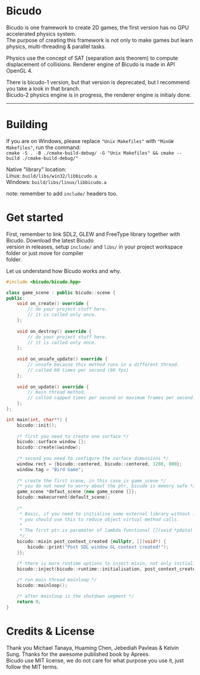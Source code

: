 # Bicudo

Bicudo is one framework to create 2D games, the first version has no GPU accelerated physics system.    
The purpose of creating this framework is not only to make games but learn physics, multi-threading & parallel tasks.

Physics use the concept of SAT (separation axis theorem) to compute displacement of collisions.
Renderer engine of Bicudo is made in API OpenGL 4.

There is bicudo-1 version, but that version is deprecated, but I recommend you take a look in that branch.  
Bicudo-2 physics engine is in progress, the renderer engine is initialy done.

---

# Building

If you are on Windows, please replace `"Unix Makefiles"` with `"MinGW Makefiles"`, run the command:  
`cmake -S . -B ./cmake-build-debug/ -G "Unix Makefiles" && cmake --build ./cmake-build-debug/"`

Native "library" location:  
Linux: `build/libs/win32/libbicudo.a`  
Windows: `build/libs/linux/libbicudo.a`

note: remember to add `include/` headers too.

# Get started

First, remember to link SDL2, GLEW and FreeType library together with Bicudo. Download the latest Bicudo  
version in releases, setup `include/` and `libs/` in your project workspace folder or just move for compiler  
folder.

Let us understand how Bicudo works and why.
```c++
#include <bicudo/bicudo.hpp>

class game_scene : public bicudo::scene {
public:
    void on_create() override {
        // do your project stuff here.
        // it is called only once.
    };
    
    void on_destroy() override {
        // do your project stuff here.
        // it is called only once.
    };
    
    void on_unsafe_update() override {
        // unsafe because this method runs in a different thread.
        // called 60 times per second (60 fps)
    };
    
    void on_update() override {
        // main thread method.
        // called capped times per second or maximum frames per second.
    };
};

int main(int, char**) {
    bicudo::init();
    
    /* first you need to create one surface */
    bicudo::surface window {};
    bicudo::create(&window);
    
    /* second you need to configure the surface dimensions */
    window.rect = {bicudo::centered, bicudo::centered, 1280, 800};
    window.tag = "Bird Game";
    
    /* create the first scene, in this case is game_scene */
    /* you do not need to worry about the ptr, bicudo is memory safe */
    game_scene *defaut_scene {new game_scene {}};
    bicudo::makecurrent(default_scene);
    
    /*
     * Basic, if you need to initialise some external library without init into scene object,
     * you should use this to reduce object virtual method calls.
     *
     * The first ptr is paramater of lambda functional [](void *pdata) {...
     */
    bicudo::mixin post_context_created {nullptr, [](void*) {
        bicudo::print("Post SDL window GL context created!");
    }};

    /* there is more runtime options to inject mixin, not only initialisation. */
    bicudo::inject(bicudo::runtime::initialisation, post_context_created);
    
    /* run main thread mainloop */
    bicudo::mainloop();

    /* after mainloop is the shutdown segment */
    return 0;
}
```

# Credits & License

Thank you Michael Tanaya, Huaming Chen, Jebediah Pavleas & Kelvin Sung. Thanks for the awesome published book by Aprees.  
Bicudo use MIT license, we do not care for what purpose you use it, just follow the MIT terms.
